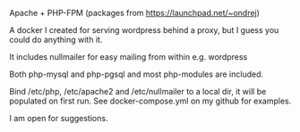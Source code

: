 
Apache + PHP-FPM (packages from https://launchpad.net/~ondrej)

A docker I created for serving wordpress behind a proxy, but I guess you could do anything with it. 

It includes nullmailer for easy mailing from within e.g. wordpress

Both php-mysql and php-pgsql and most php-modules are included.

Bind /etc/php, /etc/apache2 and /etc/nullmailer to a local dir, it will be populated on first run. See docker-compose.yml on my github for examples.

I am open for suggestions.
